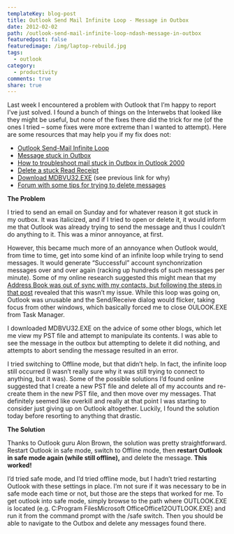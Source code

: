 ```yaml
---
templateKey: blog-post
title: Outlook Send Mail Infinite Loop - Message in Outbox
date: 2012-02-02
path: /outlook-send-mail-infinite-loop-ndash-message-in-outbox
featuredpost: false
featuredimage: /img/laptop-rebuild.jpg
tags:
  - outlook
category:
  - productivity
comments: true
share: true
---
```


Last week I encountered a problem with Outlook that I’m happy to report I’ve just solved. I found a bunch of things on the Interwebs that looked like they might be useful, but none of the fixes there did the trick for me (of the ones I tried – some fixes were more extreme than I wanted to attempt). Here are some resources that may help you if my fix does not:

- [Outlook Send-Mail Infinite Loop](http://buhjillions.spikecurtis.com/outlook-send-mail-infinite-loop)
- [Message stuck in Outbox](http://www.howto-outlook.com/faq/messagestuckinoutbox.htm)
- [How to troubleshoot mail stuck in Outbox in Outlook 2000](http://support.microsoft.com/?id=195922)
- [Delete a stuck Read Receipt](http://www.howto-outlook.com/howto/deletereadreceipt.htm)
- [Download MDBVU32.EXE](http://www.microsoft.com/downloads/details.aspx?FamilyID=3D1C7482-4C6E-4EC5-983E-127100D71376&displaylang=en) (see previous link for why)
- [Forum with some tips for trying to delete messages](http://forums.majorgeeks.com/showthread.php?t=154379)

**The Problem**

I tried to send an email on Sunday and for whatever reason it got stuck in my outbox. It was italicized, and if I tried to open or delete it, it would inform me that Outlook was already trying to send the message and thus I couldn’t do anything to it. This was a minor annoyance, at first.

However, this became much more of an annoyance when Outlook would, from time to time, get into some kind of an infinite loop while trying to send messages. It would generate “Successful” account synchonrization messages over and over again (racking up hundreds of such messages per minute). Some of my online research suggested this might mean that my [Address Book was out of sync with my contacts, but following the steps in that post](http://buhjillions.spikecurtis.com/outlook-send-mail-infinite-loop) revealed that this wasn’t my issue. While this loop was going on, Outlook was unusable and the Send/Receive dialog would flicker, taking focus from other windows, which basically forced me to close OULOOK.EXE from Task Manager.

I downloaded MDBVU32.EXE on the advice of some other blogs, which let me view my PST file and attempt to manipulate its contents. I was able to see the message in the outbox but attempting to delete it did nothing, and attempts to abort sending the message resulted in an error.

I tried switching to Offline mode, but that didn’t help. In fact, the infinite loop still occurred (I wasn’t really sure why it was still trying to connect to anything, but it was). Some of the possible solutions I’d found online suggested that I create a new PST file and delete all of my accounts and re-create them in the new PST file, and then move over my messages. That definitely seemed like overkill and really at that point I was starting to consider just giving up on Outlook altogether. Luckily, I found the solution today before resorting to anything that drastic.

**The Solution**

Thanks to Outlook guru Alon Brown, the solution was pretty straightforward. Restart Outlook in safe mode, switch to Offline mode, then **restart Outlook in safe mode again (while still offline),** and delete the message. **This worked!**

I’d tried safe mode, and I’d tried offline mode, but I hadn’t tried restarting Outlook with these settings in place. I’m not sure if it was necessary to be in safe mode each time or not, but those are the steps that worked for me. To get outlook into safe mode, simply browse to the path where OUTLOOK.EXE is located (e.g. C:Program FilesMicrosoft OfficeOffice12OUTLOOK.EXE) and run it from the command prompt with the /safe switch. Then you should be able to navigate to the Outbox and delete any messages found there.
